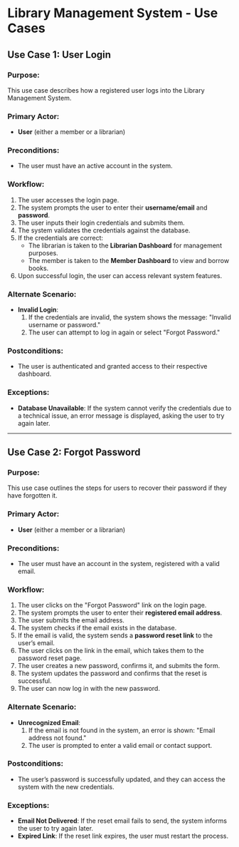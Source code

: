 # Library Management System - Use Cases

## Use Case 1: User Login

### Purpose:
This use case describes how a registered user logs into the Library Management System.

### Primary Actor:
- **User** (either a member or a librarian)

### Preconditions:
- The user must have an active account in the system.

### Workflow:
1. The user accesses the login page.
2. The system prompts the user to enter their **username/email** and **password**.
3. The user inputs their login credentials and submits them.
4. The system validates the credentials against the database.
5. If the credentials are correct:
   - The librarian is taken to the **Librarian Dashboard** for management purposes.
   - The member is taken to the **Member Dashboard** to view and borrow books.
6. Upon successful login, the user can access relevant system features.

### Alternate Scenario:
- **Invalid Login**:
  1. If the credentials are invalid, the system shows the message: "Invalid username or password."
  2. The user can attempt to log in again or select "Forgot Password."

### Postconditions:
- The user is authenticated and granted access to their respective dashboard.

### Exceptions:
- **Database Unavailable**: If the system cannot verify the credentials due to a technical issue, an error message is displayed, asking the user to try again later.

---

## Use Case 2: Forgot Password 

### Purpose:
This use case outlines the steps for users to recover their password if they have forgotten it.

### Primary Actor:
- **User** (either a member or a librarian)

### Preconditions:
- The user must have an account in the system, registered with a valid email.

### Workflow:
1. The user clicks on the "Forgot Password" link on the login page.
2. The system prompts the user to enter their **registered email address**.
3. The user submits the email address.
4. The system checks if the email exists in the database.
5. If the email is valid, the system sends a **password reset link** to the user’s email.
6. The user clicks on the link in the email, which takes them to the password reset page.
7. The user creates a new password, confirms it, and submits the form.
8. The system updates the password and confirms that the reset is successful.
9. The user can now log in with the new password.

### Alternate Scenario:
- **Unrecognized Email**:
  1. If the email is not found in the system, an error is shown: "Email address not found."
  2. The user is prompted to enter a valid email or contact support.

### Postconditions:
- The user’s password is successfully updated, and they can access the system with the new credentials.

### Exceptions:
- **Email Not Delivered**: If the reset email fails to send, the system informs the user to try again later.
- **Expired Link**: If the reset link expires, the user must restart the process.

